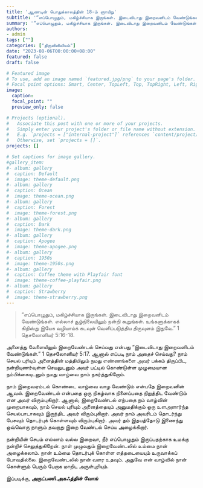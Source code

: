 ```yaml
---
title: 'ஆணடின் பொதுக்காலத்தின் 18-ம் ஞாயிறு'
subtitle: '“எப்பொழுதும், மகிழ்ச்சியாக இருங்கள். இடைவிடாது இறைவனிடம் வேண்டுங்கள். எல்லாச் சூழ்நிலையிலும் நன்றி கூறுங்கள். உங்களுக்காகக் கிறிஸ்து இயேசு வழியாய்க் கடவுள் வெளிப்படுத்திய திருவுளம் இதுவே.”  1 தெசலோனியர் 5:16-18.'
summary: '“எப்பொழுதும், மகிழ்ச்சியாக இருங்கள். இடைவிடாது இறைவனிடம் வேண்டுங்கள். எல்லாச் சூழ்நிலையிலும் நன்றி கூறுங்கள். உங்களுக்காகக் கிறிஸ்து இயேசு வழியாய்க் கடவுள் வெளிப்படுத்திய திருவுளம் இதுவே.”  1 தெசலோனியர் 5:16-18.'
authors:
- admin
tags: [""]
categories: ["திருவிவிலியம்"]
date: "2023-08-06T00:00:00+08:00"
featured: false
draft: false

# Featured image
# To use, add an image named `featured.jpg/png` to your page's folder.
# Focal point options: Smart, Center, TopLeft, Top, TopRight, Left, Right, BottomLeft, Bottom, BottomRight
image:
  caption:
  focal_point: ""
  preview_only: false

# Projects (optional).
#   Associate this post with one or more of your projects.
#   Simply enter your project's folder or file name without extension.
#   E.g. `projects = ["internal-project"]` references `content/project/deep-learning/index.md`.
#   Otherwise, set `projects = []`.
projects: []

# Set captions for image gallery.
#gallery_item:
#- album: gallery
#  caption: Default
#  image: theme-default.png
#- album: gallery
#  caption: Ocean
#  image: theme-ocean.png
#- album: gallery
#  caption: Forest
#  image: theme-forest.png
#- album: gallery
#  caption: Dark
#  image: theme-dark.png
#- album: gallery
#  caption: Apogee
#  image: theme-apogee.png
#- album: gallery
#  caption: 1950s
#  image: theme-1950s.png
#- album: gallery
#  caption: Coffee theme with Playfair font
#  image: theme-coffee-playfair.png
#- album: gallery
#  caption: Strawberry
#  image: theme-strawberry.png
---
```

> “எப்பொழுதும், மகிழ்ச்சியாக இருங்கள். இடைவிடாது இறைவனிடம் வேண்டுங்கள். எல்லாச் சூழ்நிலையிலும் நன்றி கூறுங்கள். உங்களுக்காகக் கிறிஸ்து இயேசு வழியாய்க் கடவுள் வெளிப்படுத்திய திருவுளம் இதுவே.”  1 தெசலோனியர் 5:16-18.

அனைத்து வேளையிலும் இறைவேண்டல் செய்வது என்பது “இடைவிடாது இறைவனிடம் வேண்டுங்கள்.” 1 தெசலோனியர் 5:17. ஆனால் எப்படி நாம் அதைச் செய்வது? நாம் செயல் புரியும் அனைத்தின் மத்தியிலும் நமது எண்ணங்களை அவர் பக்கம் திருப்பிட, நன்றியுணர்வுள்ள செயலுடனும் அவர் பட்டில் கொண்டுள்ள முழுமையான நம்பிக்கையுடனும் நமது வாழ்வை நாம் நகர்த்துகிறோம். 

நாம் இறைவஏம்டல் கொண்டை வாழ்வை வாழ வேண்டும் என்பதே இறைவனின் ஆவல். இறைவேண்டல் என்பதை ஒரு நிகழ்வாக நினைப்பதை நிறுத்திட வேண்டும் என அவர் விரும்புகிறார். ஆனால், இறைவேண்டல் எந்பதை நம் வாழ்வின் முறையாகவும், நாம் செயல் புரியும் அனைத்தையும் அனுமதிக்கும் ஒரு உளஅளார்ந்த செயல்பாடாகவும் இருந்திட அவர் விரும்புகிறார். அவர் நாம் அவரிடம் தொடர்ந்து பேசவும் தொடர்புக் கொள்ளவும் விரும்புகிறார். அவர் தம் இதயத்தோடு இணைந்து ஒவ்வொரு நாளும் தவறாது இறை வேண்டல் செய்ய அழைக்கிறார். 

நன்றியின் செபம்
எல்லாம் வல்ல இறைவா, நீர் எப்பொழுதும் இருப்பதற்காக உமக்கு நன்றிச் செலுத்துகிறேன். நாள் முழுவதும் இறைவேண்டலில் உம்மை நான் அழைக்கலாம். நான் உம்மை தொடர்புக் கொள்ள எத்தடையையும் உருவாக்கப் போவதில்லை. இறைவேண்டலில் நான் வளர உதவும். அதுவே என் வாழ்வில் நான் கொள்ளும் பெரும் பேறாக மாறிட அருள்புரியும். 

இப்படிக்கு,
___அருட்பணி.அகஃத்தின் வோங்___
